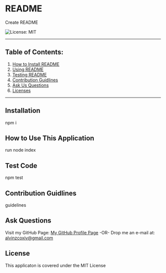 # README

  Create README

  ![License: MIT](https://img.shields.io/badge/License-MIT-yellow.svg)

  ***

  ## Table of Contents:

  1. [How to Install README](#Installation)
  2. [Using README](#How%20To%20Use%20This%20Application)
  3. [Testing README](#Test%20Code)
  4. [Contribution Guidlines](#Contribution%20Guidelines)
  5. [Ask Us Questions](#Ask%20Questions)
  6. [Licenses](#License)

  ***

  ## Installation

  npm i

  ## How to Use This Application

  run node index

  ## Test Code

  npm test

  ## Contribution Guidlines

  guidelines

  ## Ask Questions

  Visit my GitHub Page: [My GitHub Profile Page](https://github.com/AlvinZC4)
 -OR-
 Drop me an e-mail at: alvinzcoxiv@gmail.com

  ## License

  This applicaton is covered under the MIT License


